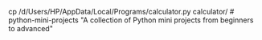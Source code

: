 cp /d/Users/HP/AppData/Local/Programs/calculator.py calculator/
    # python-mini-projects
"A collection of Python mini projects from beginners to advanced"
